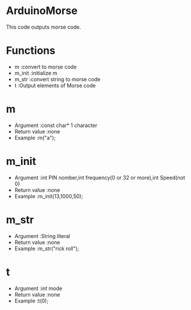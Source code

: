 # ArduinoMorse 
This code outputs morse code.  
  
# Functions  
- m             :convert to morse code
- m_init        :initialize m
- m_str         :convert string to morse code
- t             :Output elements of Morse code
  
# m
- Argument      :const char* 1 character
- Return value  :none
- Example       :m("a");

# m_init
- Argument      :int PIN nomber,int frequency(0 or 32 or more),int Speed(not 0)
- Return value  :none
- Example       :m_init(13,1000,50);

# m_str
- Argument      :String literal
- Return value  :none
- Example       :m_str("rick roll");

# t
- Argument      :int mode
- Return value  :none
- Example       :t(0);
